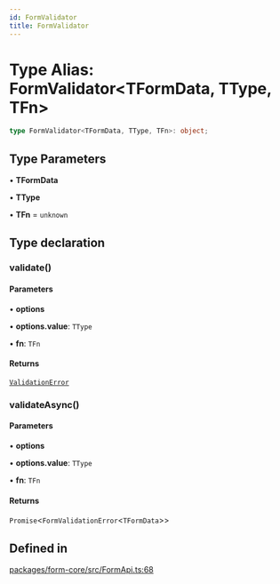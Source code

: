 ```yaml
---
id: FormValidator
title: FormValidator
---
```


# Type Alias: FormValidator\<TFormData, TType, TFn\>

```ts
type FormValidator<TFormData, TType, TFn>: object;
```

## Type Parameters

• **TFormData**

• **TType**

• **TFn** = `unknown`

## Type declaration

### validate()

#### Parameters

• **options**

• **options.value**: `TType`

• **fn**: `TFn`

#### Returns

[`ValidationError`](validationerror.md)

### validateAsync()

#### Parameters

• **options**

• **options.value**: `TType`

• **fn**: `TFn`

#### Returns

`Promise`\<`FormValidationError`\<`TFormData`\>\>

## Defined in

[packages/form-core/src/FormApi.ts:68](https://github.com/TanStack/form/blob/main/packages/form-core/src/FormApi.ts#L68)
